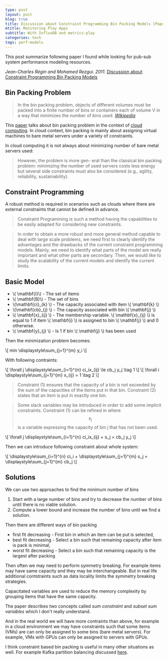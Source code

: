 ```yaml
---
type: post
layout: post
blog: true
title: Discussion about Constraint Programming Bin Packing Models [Paper Summary]
mtitle: Monitoring Play Apps
subtitle: With InfluxDB and metrics-play
categories: tech
tags: perf-models
---
```


This post summarize following paper I found while looking for pub-sub system performance modeling resources. 

*Jean-Charles Régin and Mohamed Rezgui. 2011.* [Discussion about Constraint Programming Bin Packing Models](http://dl.acm.org/citation.cfm?id=2908672)

## Bin Packing Problem


> In the bin packing problem, objects of different volumes must be packed into a finite number of bins or containers each of volume V in a way that minimizes the number of bins used.
> [*Wikipedia*](https://en.wikipedia.org/wiki/Bin_packing_problem)

This [paper](http://dl.acm.org/citation.cfm?id=2908672) talks about bin packing problem in the context of [cloud computing](https://en.wikipedia.org/wiki/Cloud_computing). In cloud context, bin packing is mainly about assigning virtual machines to bare metal servers under a variety of constraints.

In cloud computing it is not always about minimizing number of bare metal servers used:

> However, the problem is more gen- eral than the classical bin packing problem: minimizing the number of used servers costs less energy but several side constraints must also be considered (e.g., agility, reliability, sustainability).

## Constraint Programming

A robust method is required in scenarios such as clouds where there are external constraints that cannot be defined in advance.

> Constraint Programming is such a method having the capabilities to be easily adapted for considering new constraints.

> In order to obtain a more robust and more general method capable to deal with large scale problems, we need first to clearly identify the advantages and the drawbacks of the current constraint programming models. Mainly, we need to identify what parts of the model are really important and what other parts are secondary. Then, we would like to study the scalability of the current models and identify the current limits.

## Basic Model

* \\( \mathbf{I}\\) - The set of items
* \\( \mathbf{B}\\) - The set of bins
* \\(\mathbf{ci}\_{k} \\) - The capacity associated with item \\( \mathbf{k} \\)
* \\(\mathbf{cb}\_{j} \\) - The capacity associated with bin \\( \mathbf{j} \\)
* \\( \mathbf{x}\_{ij} \\) - The membership variable. \\( \mathbf{x}\_{ij} \\) is equal to 1 if item \\( \mathbf{i} \\) is assigned to bin \\( \mathbf{j} \\) and 0 otherwise.
* \\( \mathbf{y}\_{j} \\) - Is 1 if bin \\( \mathbf{j} \\) has been used

Then the minimization problem becomes:

\\[ min \displaystyle\sum_{j=1}^{m} y_i \\]

With following contraints:

\\[ \forall j \displaystyle\sum_{i=1}^{n} ci_ix_{ij} \le cb_j y_j \tag 1 \\]
\\[ \forall i \displaystyle\sum_{j=1}^{m} x_{ij} = 1 \tag 2 \\] 

> Constraint (1) ensures that the capacity of a bin is not exceeded by the sum of the capacities of the items put in that bin. Constraint (2) states that an item is put in exactly one bin.

> Some slack variables may be introduced in order to add some implicit constraints. Constraint (1) can be refined in where $$ s_j $$ is a variable expressing the capacity of bin j that has not been used.

\\[ \forall j \displaystyle\sum_{i=1}^{n} ci_ix_{ij} + s_j = cb_j y_j \\]

Then we can introduce following constraint about whole system:

\\[ \displaystyle\sum_{i=1}^{n} ci_i + \displaystyle\sum_{j=1}^{m} s_j = \displaystyle\sum_{j=1}^{m} cb_j \\]

## Solutions

We can use two approaches to find the minimum number of bins

1. Start with a large number of bins and try to decrease the number of bins until there is no viable solution.
2. Compute a lower bound and increase the number of bins until we find a solution.

Then there are different ways of bin packing

* first fit decreasing - First bin in which an item can be put is selected,
* best fit decreasing - Select a bin such that remaining capacity after item is pack is minimal,
* worst fit decreasing - Select a bin such that remaining capacity is the largest after packing

Then often we may need to perform symmetry breaking. For example items may have same capacity and they may be interchangeable. But in real life additional contstraints such as data locality limits the symmetry breaking strategies.

Capacitated variables are used to reduce the memory complexity by grouping items that have the same capacity.

The paper describes two concepts called *sum constraint* and *subset sum variables* which I don't really understand.

And in the real world we will have more contraints than above, for example in a cloud environment we may have constraints such that some items (VMs) are can only be assigned to some bins (bare metal servers). For example, VMs with GPUs can only be assigned to servers with GPUs.

I think constraint based bin packing is useful in many other situations as well. For example Kafka partition balancing discussed [here](http://blog.typeobject.com/a-constraint-based-approach-to-kafka-partition-balancing). 
